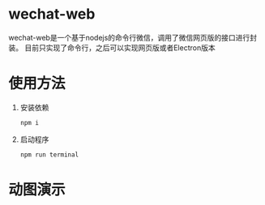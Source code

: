 # wechat-web
 wechat-web是一个基于nodejs的命令行微信，调用了微信网页版的接口进行封装。
 目前只实现了命令行，之后可以实现网页版或者Electron版本
# 使用方法
1. 安装依赖

    ```js
    npm i
    ```
2. 启动程序

    ```js
    npm run terminal
    ```
# 动图演示


